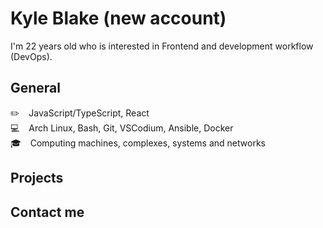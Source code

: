 # Kyle Blake (new account)
I'm 22 years old who is interested in Frontend and development workflow (DevOps).

## General
✏️ &ensp; JavaScript/TypeScript, React <br/>
💻 &ensp; Arch Linux, Bash, Git, VSCodium, Ansible, Docker <br/>
🎓 &ensp; Computing machines, complexes, systems and networks

## Projects
## Contact me
